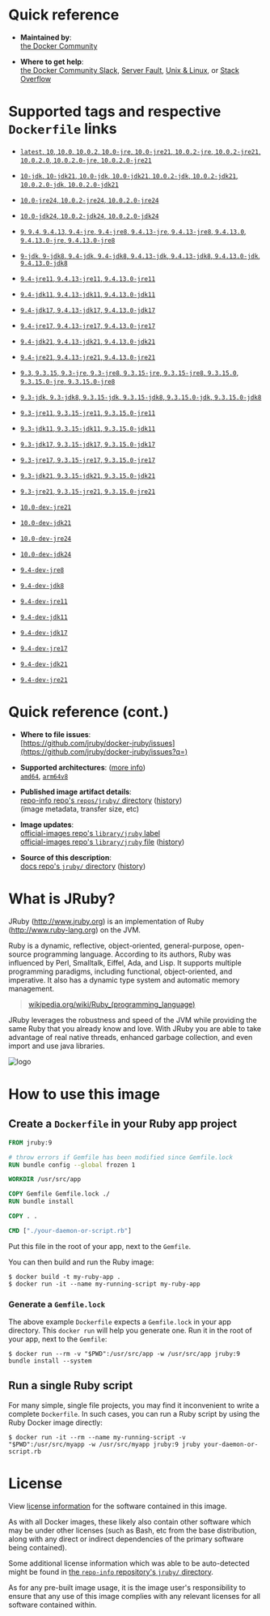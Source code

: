<!--

********************************************************************************

WARNING:

    DO NOT EDIT "jruby/README.md"

    IT IS AUTO-GENERATED

    (from the other files in "jruby/" combined with a set of templates)

********************************************************************************

-->

# Quick reference

-	**Maintained by**:  
	[the Docker Community](https://github.com/jruby/docker-jruby)

-	**Where to get help**:  
	[the Docker Community Slack](https://dockr.ly/comm-slack), [Server Fault](https://serverfault.com/help/on-topic), [Unix & Linux](https://unix.stackexchange.com/help/on-topic), or [Stack Overflow](https://stackoverflow.com/help/on-topic)

# Supported tags and respective `Dockerfile` links

-	[`latest`, `10`, `10.0`, `10.0.2`, `10.0-jre`, `10.0-jre21`, `10.0.2-jre`, `10.0.2-jre21`, `10.0.2.0`, `10.0.2.0-jre`, `10.0.2.0-jre21`](https://github.com/jruby/docker-jruby/blob/8f91e91e4bed2e9c834ef518d1f557db6b4bb899/10.0/jre21/Dockerfile)

-	[`10-jdk`, `10-jdk21`, `10.0-jdk`, `10.0-jdk21`, `10.0.2-jdk`, `10.0.2-jdk21`, `10.0.2.0-jdk`, `10.0.2.0-jdk21`](https://github.com/jruby/docker-jruby/blob/8f91e91e4bed2e9c834ef518d1f557db6b4bb899/10.0/jdk21/Dockerfile)

-	[`10.0-jre24`, `10.0.2-jre24`, `10.0.2.0-jre24`](https://github.com/jruby/docker-jruby/blob/8f91e91e4bed2e9c834ef518d1f557db6b4bb899/10.0/jre24/Dockerfile)

-	[`10.0-jdk24`, `10.0.2-jdk24`, `10.0.2.0-jdk24`](https://github.com/jruby/docker-jruby/blob/8f91e91e4bed2e9c834ef518d1f557db6b4bb899/10.0/jdk24/Dockerfile)

-	[`9`, `9.4`, `9.4.13`, `9.4-jre`, `9.4-jre8`, `9.4.13-jre`, `9.4.13-jre8`, `9.4.13.0`, `9.4.13.0-jre`, `9.4.13.0-jre8`](https://github.com/jruby/docker-jruby/blob/8f91e91e4bed2e9c834ef518d1f557db6b4bb899/9.4/jre8/Dockerfile)

-	[`9-jdk`, `9-jdk8`, `9.4-jdk`, `9.4-jdk8`, `9.4.13-jdk`, `9.4.13-jdk8`, `9.4.13.0-jdk`, `9.4.13.0-jdk8`](https://github.com/jruby/docker-jruby/blob/8f91e91e4bed2e9c834ef518d1f557db6b4bb899/9.4/jdk8/Dockerfile)

-	[`9.4-jre11`, `9.4.13-jre11`, `9.4.13.0-jre11`](https://github.com/jruby/docker-jruby/blob/8f91e91e4bed2e9c834ef518d1f557db6b4bb899/9.4/jre11/Dockerfile)

-	[`9.4-jdk11`, `9.4.13-jdk11`, `9.4.13.0-jdk11`](https://github.com/jruby/docker-jruby/blob/8f91e91e4bed2e9c834ef518d1f557db6b4bb899/9.4/jdk11/Dockerfile)

-	[`9.4-jdk17`, `9.4.13-jdk17`, `9.4.13.0-jdk17`](https://github.com/jruby/docker-jruby/blob/8f91e91e4bed2e9c834ef518d1f557db6b4bb899/9.4/jdk17/Dockerfile)

-	[`9.4-jre17`, `9.4.13-jre17`, `9.4.13.0-jre17`](https://github.com/jruby/docker-jruby/blob/8f91e91e4bed2e9c834ef518d1f557db6b4bb899/9.4/jre17/Dockerfile)

-	[`9.4-jdk21`, `9.4.13-jdk21`, `9.4.13.0-jdk21`](https://github.com/jruby/docker-jruby/blob/8f91e91e4bed2e9c834ef518d1f557db6b4bb899/9.4/jdk21/Dockerfile)

-	[`9.4-jre21`, `9.4.13-jre21`, `9.4.13.0-jre21`](https://github.com/jruby/docker-jruby/blob/8f91e91e4bed2e9c834ef518d1f557db6b4bb899/9.4/jre21/Dockerfile)

-	[`9.3`, `9.3.15`, `9.3-jre`, `9.3-jre8`, `9.3.15-jre`, `9.3.15-jre8`, `9.3.15.0`, `9.3.15.0-jre`, `9.3.15.0-jre8`](https://github.com/jruby/docker-jruby/blob/8f91e91e4bed2e9c834ef518d1f557db6b4bb899/9.3/jre8/Dockerfile)

-	[`9.3-jdk`, `9.3-jdk8`, `9.3.15-jdk`, `9.3.15-jdk8`, `9.3.15.0-jdk`, `9.3.15.0-jdk8`](https://github.com/jruby/docker-jruby/blob/8f91e91e4bed2e9c834ef518d1f557db6b4bb899/9.3/jdk8/Dockerfile)

-	[`9.3-jre11`, `9.3.15-jre11`, `9.3.15.0-jre11`](https://github.com/jruby/docker-jruby/blob/8f91e91e4bed2e9c834ef518d1f557db6b4bb899/9.3/jre11/Dockerfile)

-	[`9.3-jdk11`, `9.3.15-jdk11`, `9.3.15.0-jdk11`](https://github.com/jruby/docker-jruby/blob/8f91e91e4bed2e9c834ef518d1f557db6b4bb899/9.3/jdk11/Dockerfile)

-	[`9.3-jdk17`, `9.3.15-jdk17`, `9.3.15.0-jdk17`](https://github.com/jruby/docker-jruby/blob/8f91e91e4bed2e9c834ef518d1f557db6b4bb899/9.3/jdk17/Dockerfile)

-	[`9.3-jre17`, `9.3.15-jre17`, `9.3.15.0-jre17`](https://github.com/jruby/docker-jruby/blob/8f91e91e4bed2e9c834ef518d1f557db6b4bb899/9.3/jre17/Dockerfile)

-	[`9.3-jdk21`, `9.3.15-jdk21`, `9.3.15.0-jdk21`](https://github.com/jruby/docker-jruby/blob/8f91e91e4bed2e9c834ef518d1f557db6b4bb899/9.3/jdk21/Dockerfile)

-	[`9.3-jre21`, `9.3.15-jre21`, `9.3.15.0-jre21`](https://github.com/jruby/docker-jruby/blob/8f91e91e4bed2e9c834ef518d1f557db6b4bb899/9.3/jre21/Dockerfile)

-	[`10.0-dev-jre21`](https://github.com/jruby/docker-jruby/blob/8f91e91e4bed2e9c834ef518d1f557db6b4bb899/10.0-dev/jre21/Dockerfile)

-	[`10.0-dev-jdk21`](https://github.com/jruby/docker-jruby/blob/8f91e91e4bed2e9c834ef518d1f557db6b4bb899/10.0-dev/jdk21/Dockerfile)

-	[`10.0-dev-jre24`](https://github.com/jruby/docker-jruby/blob/8f91e91e4bed2e9c834ef518d1f557db6b4bb899/10.0-dev/jre24/Dockerfile)

-	[`10.0-dev-jdk24`](https://github.com/jruby/docker-jruby/blob/8f91e91e4bed2e9c834ef518d1f557db6b4bb899/10.0-dev/jdk24/Dockerfile)

-	[`9.4-dev-jre8`](https://github.com/jruby/docker-jruby/blob/8f91e91e4bed2e9c834ef518d1f557db6b4bb899/9.4-dev/jre8/Dockerfile)

-	[`9.4-dev-jdk8`](https://github.com/jruby/docker-jruby/blob/8f91e91e4bed2e9c834ef518d1f557db6b4bb899/9.4-dev/jdk8/Dockerfile)

-	[`9.4-dev-jre11`](https://github.com/jruby/docker-jruby/blob/8f91e91e4bed2e9c834ef518d1f557db6b4bb899/9.4-dev/jre11/Dockerfile)

-	[`9.4-dev-jdk11`](https://github.com/jruby/docker-jruby/blob/8f91e91e4bed2e9c834ef518d1f557db6b4bb899/9.4-dev/jdk11/Dockerfile)

-	[`9.4-dev-jdk17`](https://github.com/jruby/docker-jruby/blob/8f91e91e4bed2e9c834ef518d1f557db6b4bb899/9.4-dev/jdk17/Dockerfile)

-	[`9.4-dev-jre17`](https://github.com/jruby/docker-jruby/blob/8f91e91e4bed2e9c834ef518d1f557db6b4bb899/9.4-dev/jre17/Dockerfile)

-	[`9.4-dev-jdk21`](https://github.com/jruby/docker-jruby/blob/8f91e91e4bed2e9c834ef518d1f557db6b4bb899/9.4-dev/jdk21/Dockerfile)

-	[`9.4-dev-jre21`](https://github.com/jruby/docker-jruby/blob/8f91e91e4bed2e9c834ef518d1f557db6b4bb899/9.4-dev/jre21/Dockerfile)

# Quick reference (cont.)

-	**Where to file issues**:  
	[https://github.com/jruby/docker-jruby/issues](https://github.com/jruby/docker-jruby/issues?q=)

-	**Supported architectures**: ([more info](https://github.com/docker-library/official-images#architectures-other-than-amd64))  
	[`amd64`](https://hub.docker.com/r/amd64/jruby/), [`arm64v8`](https://hub.docker.com/r/arm64v8/jruby/)

-	**Published image artifact details**:  
	[repo-info repo's `repos/jruby/` directory](https://github.com/docker-library/repo-info/blob/master/repos/jruby) ([history](https://github.com/docker-library/repo-info/commits/master/repos/jruby))  
	(image metadata, transfer size, etc)

-	**Image updates**:  
	[official-images repo's `library/jruby` label](https://github.com/docker-library/official-images/issues?q=label%3Alibrary%2Fjruby)  
	[official-images repo's `library/jruby` file](https://github.com/docker-library/official-images/blob/master/library/jruby) ([history](https://github.com/docker-library/official-images/commits/master/library/jruby))

-	**Source of this description**:  
	[docs repo's `jruby/` directory](https://github.com/docker-library/docs/tree/master/jruby) ([history](https://github.com/docker-library/docs/commits/master/jruby))

# What is JRuby?

JRuby (http://www.jruby.org) is an implementation of Ruby (http://www.ruby-lang.org) on the JVM.

Ruby is a dynamic, reflective, object-oriented, general-purpose, open-source programming language. According to its authors, Ruby was influenced by Perl, Smalltalk, Eiffel, Ada, and Lisp. It supports multiple programming paradigms, including functional, object-oriented, and imperative. It also has a dynamic type system and automatic memory management.

> [wikipedia.org/wiki/Ruby_(programming_language)](https://en.wikipedia.org/wiki/Ruby_%28programming_language%29)

JRuby leverages the robustness and speed of the JVM while providing the same Ruby that you already know and love. With JRuby you are able to take advantage of real native threads, enhanced garbage collection, and even import and use java libraries.

![logo](https://raw.githubusercontent.com/docker-library/docs/fbdaaa95f768de2cb4508dde956912f4081a824a/jruby/logo.png)

# How to use this image

## Create a `Dockerfile` in your Ruby app project

```dockerfile
FROM jruby:9

# throw errors if Gemfile has been modified since Gemfile.lock
RUN bundle config --global frozen 1

WORKDIR /usr/src/app

COPY Gemfile Gemfile.lock ./
RUN bundle install

COPY . .

CMD ["./your-daemon-or-script.rb"]
```

Put this file in the root of your app, next to the `Gemfile`.

You can then build and run the Ruby image:

```console
$ docker build -t my-ruby-app .
$ docker run -it --name my-running-script my-ruby-app
```

### Generate a `Gemfile.lock`

The above example `Dockerfile` expects a `Gemfile.lock` in your app directory. This `docker run` will help you generate one. Run it in the root of your app, next to the `Gemfile`:

```console
$ docker run --rm -v "$PWD":/usr/src/app -w /usr/src/app jruby:9 bundle install --system
```

## Run a single Ruby script

For many simple, single file projects, you may find it inconvenient to write a complete `Dockerfile`. In such cases, you can run a Ruby script by using the Ruby Docker image directly:

```console
$ docker run -it --rm --name my-running-script -v "$PWD":/usr/src/myapp -w /usr/src/myapp jruby:9 jruby your-daemon-or-script.rb
```

# License

View [license information](https://github.com/jruby/jruby/blob/master/COPYING) for the software contained in this image.

As with all Docker images, these likely also contain other software which may be under other licenses (such as Bash, etc from the base distribution, along with any direct or indirect dependencies of the primary software being contained).

Some additional license information which was able to be auto-detected might be found in [the `repo-info` repository's `jruby/` directory](https://github.com/docker-library/repo-info/tree/master/repos/jruby).

As for any pre-built image usage, it is the image user's responsibility to ensure that any use of this image complies with any relevant licenses for all software contained within.
